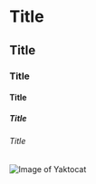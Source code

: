 # Title
## Title
### Title
#### Title
##### Title
###### Title
![Image of Yaktocat](https://octodex.github.com/images/yaktocat.png)
